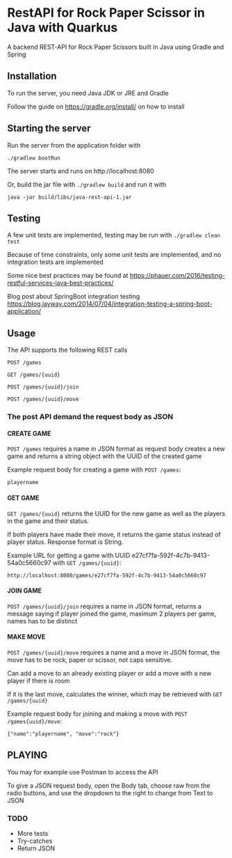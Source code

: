# RestAPI for Rock Paper Scissor in Java with Quarkus
A backend REST-API for Rock Paper Scissors built in Java using Gradle and Spring

## Installation
To run the server, you need Java JDK or JRE and Gradle

Follow the guide on https://gradle.org/install/ on how to install

## Starting the server
Run the server from the application folder with 

`./gradlew bootRun`

The server starts and runs on http://localhost:8080

Or, build the jar file with `./gradlew build` and run it with

`java -jar build/libs/java-rest-api-1.jar`

## Testing
A few unit tests are implemented, testing may be run with `./gradlew clean test`

Because of time constraints, only some unit tests are implemented, and no integration tests are implemented

Some nice best practices may be found at https://phauer.com/2016/testing-restful-services-java-best-practices/

Blog post about SpringBoot integration testing https://blog.jayway.com/2014/07/04/integration-testing-a-spring-boot-application/

## Usage
The API supports the following REST calls
```
POST /games

GET /games/{uuid}

POST /games/{uuid}/join

POST /games/{uuid}/move
```

### The post API demand the request body as JSON

#### CREATE GAME
`POST /games` 
requires a name in JSON format as request body
creates a new game and returns a string object with the UUID of the created game

Example request body for creating a game with `POST /games`:

`playername` 

#### GET GAME
`GET /games/{uuid}`
returns the UUID for the new game as well as the players in the game and their status.

If both players have made their move, it returns the game status instead of player status. Response format is String.

Example URL for getting a game with UUID e27cf7fa-592f-4c7b-9413-54a0c5660c97 with `GET /games/{uuid}`:

`http://localhost:8080/games/e27cf7fa-592f-4c7b-9413-54a0c5660c97` 
#### JOIN GAME
`POST /games/{uuid}/join`
requires a name in JSON format, 
returns a message saying if player joined the game, maximum 2 players per game, names has to be distinct

#### MAKE MOVE
`POST /games/{uuid}/move`
requires a name and a move in JSON format, the move has to be rock, paper or scissor, not caps sensitive.

Can add a move to an already existing player or add a move with a new player if there is room

If it is the last move, calculates the winner, which may be retrieved with `GET /games/{uuid}`

Example request body for joining and making a move with `POST /games{uuid}/move`:

`{"name":"playername", "move":"rock"}` 

## PLAYING
You may for example use Postman to access the API

To give a JSON request body, open the Body tab, choose raw from the radio buttons, and use the dropdown to the right to change from Text to JSON

### TODO
- More tests
- Try-catches
- Return JSON 

